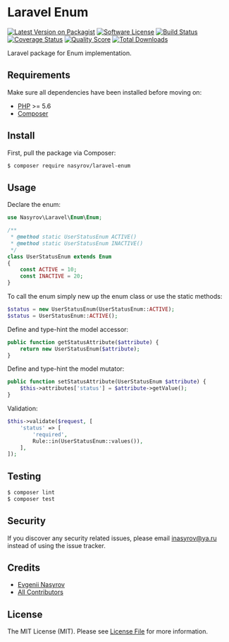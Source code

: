 # Laravel Enum

[![Latest Version on Packagist][ico-version]][link-packagist]
[![Software License][ico-license]](LICENSE.md)
[![Build Status][ico-travis]][link-travis]
[![Coverage Status][ico-scrutinizer]][link-scrutinizer]
[![Quality Score][ico-code-quality]][link-code-quality]
[![Total Downloads][ico-downloads]][link-downloads]

Laravel package for Enum implementation.

## Requirements

Make sure all dependencies have been installed before moving on:

* [PHP](http://php.net/manual/en/install.php) >= 5.6
* [Composer](https://getcomposer.org/download/)

## Install

First, pull the package via Composer:

``` bash
$ composer require nasyrov/laravel-enum
```

## Usage

Declare the enum:

``` php
use Nasyrov\Laravel\Enum\Enum;

/**
 * @method static UserStatusEnum ACTIVE()
 * @method static UserStatusEnum INACTIVE()
 */
class UserStatusEnum extends Enum
{
    const ACTIVE = 10;
    const INACTIVE = 20;
}
```

To call the enum simply new up the enum class or use the static methods:

``` php
$status = new UserStatusEnum(UserStatusEnum::ACTIVE);
$status = UserStatusEnum::ACTIVE();
```

Define and type-hint the model accessor:

``` php
public function getStatusAttribute($attribute) {
    return new UserStatusEnum($attribute);
}
```

Define and type-hint the model mutator:

``` php
public function setStatusAttribute(UserStatusEnum $attribute) {
    $this->attributes['status'] = $attribute->getValue();
}
```

Validation:

``` php
$this->validate($request, [
    'status' => [
        'required',
        Rule::in(UserStatusEnum::values()),
    ],
]);
```

## Testing

``` bash
$ composer lint
$ composer test
```

## Security

If you discover any security related issues, please email inasyrov@ya.ru instead of using the issue tracker.

## Credits

- [Evgenii Nasyrov][link-author]
- [All Contributors][link-contributors]

## License

The MIT License (MIT). Please see [License File](LICENSE.md) for more information.

[ico-version]: https://img.shields.io/packagist/v/nasyrov/laravel-enum.svg?style=flat-square
[ico-license]: https://img.shields.io/badge/license-MIT-brightgreen.svg?style=flat-square
[ico-travis]: https://img.shields.io/travis/nasyrov/laravel-enum/master.svg?style=flat-square
[ico-scrutinizer]: https://img.shields.io/scrutinizer/coverage/g/nasyrov/laravel-enum.svg?style=flat-square
[ico-code-quality]: https://img.shields.io/scrutinizer/g/nasyrov/laravel-enum.svg?style=flat-square
[ico-downloads]: https://img.shields.io/packagist/dt/nasyrov/laravel-enum.svg?style=flat-square

[link-packagist]: https://packagist.org/packages/nasyrov/laravel-enum
[link-travis]: https://travis-ci.org/nasyrov/laravel-enum
[link-scrutinizer]: https://scrutinizer-ci.com/g/nasyrov/laravel-enum/code-structure
[link-code-quality]: https://scrutinizer-ci.com/g/nasyrov/laravel-enum
[link-downloads]: https://packagist.org/packages/nasyrov/laravel-enum
[link-author]: https://github.com/nasyrov
[link-contributors]: ../../contributors
